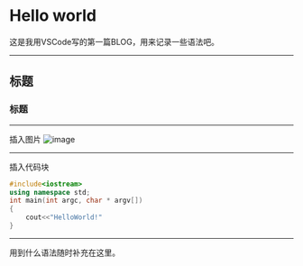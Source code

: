 # Hello world
这是我用VSCode写的第一篇BLOG，用来记录一些语法吧。<dr>

---

## 标题
### 标题

---

插入图片
![image](https://pic.charleshe.top/images/2021/08/20/chevereto_2.png)

---

插入代码块
```c++
#include<iostream>
using namespace std;
int main(int argc, char * argv[])
{
    cout<<"HelloWorld!"
}
```

---

用到什么语法随时补充在这里。